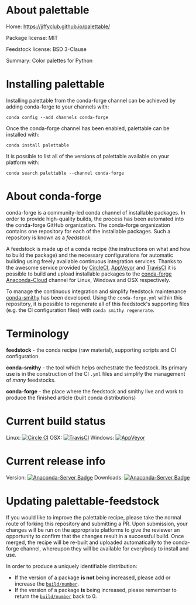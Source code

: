About palettable
================

Home: https://jiffyclub.github.io/palettable/

Package license: MIT

Feedstock license: BSD 3-Clause

Summary: Color palettes for Python



Installing palettable
=====================

Installing palettable from the conda-forge channel can be achieved by adding conda-forge to your channels with:

```
conda config --add channels conda-forge
```

Once the conda-forge channel has been enabled, palettable can be installed with:

```
conda install palettable
```

It is possible to list all of the versions of palettable available on your platform with:

```
conda search palettable --channel conda-forge
```


About conda-forge
=================

conda-forge is a community-led conda channel of installable packages.
In order to provide high-quality builds, the process has been automated into the
conda-forge GitHub organization. The conda-forge organization contains one repository 
for each of the installable packages. Such a repository is known as a *feedstock*.

A feedstock is made up of a conda recipe (the instructions on what and how to build
the package) and the necessary configurations for automatic building using freely
available continuous integration services. Thanks to the awesome service provided by
[CircleCI](https://circleci.com/), [AppVeyor](http://www.appveyor.com/)
and [TravisCI](https://travis-ci.org/) it is possible to build and upload installable
packages to the [conda-forge](https://anaconda.org/conda-forge)
[Anaconda-Cloud](http://docs.anaconda.org/) channel for Linux, Windows and OSX respectively.

To manage the continuous integration and simplify feedstock maintenance
[conda-smithy](http://github.com/conda-forge/conda-smithy) has been developed.
Using the ``conda-forge.yml`` within this repository, it is possible to regenerate all of
this feedstock's supporting files (e.g. the CI configuration files) with ``conda smithy regenerate``.


Terminology
===========

**feedstock** - the conda recipe (raw material), supporting scripts and CI configuration.

**conda-smithy** - the tool which helps orchestrate the feedstock.
                   Its primary use is in the construction of the CI ``.yml`` files
                   and simplify the management of *many* feedstocks.

**conda-forge** - the place where the feedstock and smithy live and work to
                  produce the finished article (built conda distributions)

Current build status
====================

Linux: [![Circle CI](https://circleci.com/gh/conda-forge/palettable-feedstock.svg?style=svg)](https://circleci.com/gh/conda-forge/palettable-feedstock)
OSX: [![TravisCI](https://travis-ci.org/conda-forge/palettable-feedstock.svg?branch=master)](https://travis-ci.org/conda-forge/palettable-feedstock) 
Windows: [![AppVeyor](https://ci.appveyor.com/api/projects/status/github/conda-forge/palettable-feedstock?svg=True)](https://ci.appveyor.com/project/conda-forge/palettable-feedstock/branch/master)

Current release info
====================
Version: [![Anaconda-Server Badge](https://anaconda.org/conda-forge/palettable/badges/version.svg)](https://anaconda.org/conda-forge/palettable)
Downloads: [![Anaconda-Server Badge](https://anaconda.org/conda-forge/palettable/badges/downloads.svg)](https://anaconda.org/conda-forge/palettable)


Updating palettable-feedstock
=============================

If you would like to improve the palettable recipe, please take the normal
route of forking this repository and submitting a PR. Upon submission, your changes will
be run on the appropriate platforms to give the reviewer an opportunity to confirm that the
changes result in a successful build. Once merged, the recipe will be re-built and uploaded
automatically to the conda-forge channel, whereupon they will be available for everybody to
install and use.

In order to produce a uniquely identifiable distribution:
 * If the version of a package **is not** being increased, please add or increase
   the [``build/number``](http://conda.pydata.org/docs/building/meta-yaml.html#build-number-and-string). 
 * If the version of a package **is** being increased, please remember to return
   the [``build/number``](http://conda.pydata.org/docs/building/meta-yaml.html#build-number-and-string)
   back to 0.
